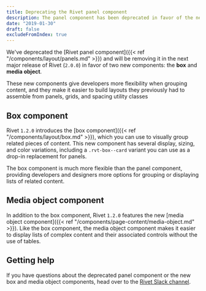 ```yaml
---
title: Deprecating the Rivet panel component
description: The panel component has been deprecated in favor of the new box and media object components.
date: "2019-01-30"
draft: false
excludeFromIndex: true
---
```

We've deprecated the [Rivet panel component]({{< ref "/components/layout/panels.md" >}}) and will be removing it in the next major release of Rivet (`2.0.0`) in favor of two new components: the **box** and **media object**.

These new components give developers more flexibility when grouping content, and they make it easier to build layouts they previously had to assemble from panels, grids, and spacing utility classes

## Box component
Rivet `1.2.0` introduces the [box component]({{< ref "/components/layout/box.md" >}}), which you can use to visually group related pieces of content. This new component has several display, sizing, and color variations, including a `.rvt-box--card` variant you can use as a drop-in replacement for panels.

The box component is much more flexible than the panel component, providing developers and designers more options for grouping or displaying lists of related content.

## Media object component
In addition to the box component, Rivet `1.2.0` features the new [media object component]({{< ref "/components/page-content/media-object.md" >}}). Like the box component, the media object component makes it easier to display lists of complex content and their associated controls without the use of tables.

## Getting help
If you have questions about the deprecated panel component or the new box and media object components, head over to the [Rivet Slack channel](https://iuwebcommunity.slack.com/messages/rivet).
